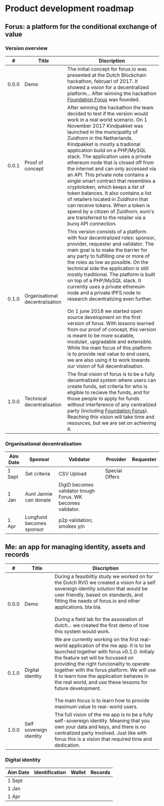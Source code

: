 # Product development roadmap

## Forus: a platform for the conditional exchange of value

### Version overview

| # | Title | Discription |
| --- | --- | --- |
| 0.0.0 | Demo | The initial concept for forus.io was presented at the Dutch Blockchain hackathon, februari of 2017. It showed a vision for a decentralized platform... After winning the hackathon [Foundation Forus](\../readme/foundation/README.md) was founded. |
| 0.0.1 | Proof of concept | After winning the hackathon the team decided to test if the version would work in a real world scenario. On 1 November 2017 Kindpakket was launched in the municipality of Zuidhorn in the Netherlands. Kindpakket is mostly a tradional application build on a PHP/MySQL stack. The application uses a private ethereum node that is closed off from the internet and can only accessed via an API. This private note contains a single smart contract that resembles a cryptotoken, which keeps a list of token balances. It also contains a list of retailers located in Zuidhorn that can receive tokens. When a token is spend by a citizen of Zuidhorn, euro's are transferred to the retailer via a bunq API connection.
| 0.1.0 | Organisational decentralisation | This version consists of a platform with four decentralized roles: sponsor, provider, requester and validator. The main goal is to make the barrier for any party to fulfilling one or more of the roles as low as possible. On the technical side the application is still mostly traditional. The platform is built on top of a PHP/MySQL stack. It currently uses a private ethereum node and a private IPFS node to research decentralizing even further. <br><br> On 1 june 2018 we started open source development on the first version of forus. With lessons learned from our proof of concept, this version is meant to be more scalable, modulair, upgradable and extensible. While the main focus of this platform is to provide real value to end users, we are also using it to work towards our vision of full decentralisation. 
| 1.0.0 | Technical decentralisation | The final vision of forus is to be a fully decentralized system where users can create funds, set criteria for who is eligible to recieve the funds, and for those people to apply for funds without interference of any centralized party (including [Foundation Forus](\../readme/foundation/README.md)). Reaching this vision will take time and resources, but we are set on achieving it.

### Organisational decentralisation

| Aim Date | Sponsor | Validator | Provider | Requester |
| --- | --- | --- | --- | --- |
| 1 Sept | Set criteria | CSV Upload | Special Offers |  |
| 1 Jan | Aunt Jannie can donate | DigiD becomes validator trough Forus. WK becomes validator. | |
| 1 Apr | Lungfund becomes sponsor | p2p validation; smokes y/n


## Me: an app for managing identity, assets and records  

| # | Title | Discription |
| --- | --- | --- |
| 0.0.0 | Demo | During a feasibiltiy study we worked on for the Dutch RVO we created a vision for a self sovereign identity solution that would be user friendly, based on standards, and fitting the needs of forus.io and other applications. bla bla. <br> <br> During a field lab for the assosiation of dutch... we created the first demo of how this system would work.
| 0.1.0 | Digital identity | We are currently working on the first real-world application of the me app. It is to be launched together with forus v0.1.0. Initialy the feature set will be focussed on providing the right funcionality to operate together with the forus platform. We will use it to learn how the application behaves in the real world, and use these lessons for future development. <br><br> The main focus is to learn how to provide maximum value to real-world users.
| 1.0.0 | Self sovereign identity | The full vision of the me app is to be a fully self-sovereign identity. Meaning that you own your data and keys, and there is no centralized party involved. Just like with forus this is a vision that required time and dedication.

### Digital identity

| Aim Date | Identification | Wallet | Records |
| --- | --- | --- | --- |
| 1 Sept | | | | | |
| 1 Jan | | | | | |
| 1 Apr | | | | | |